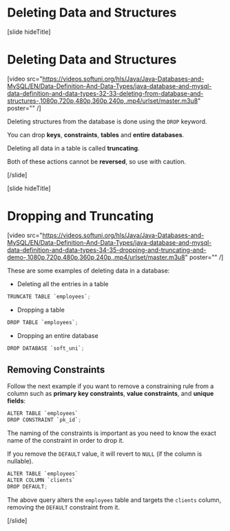 # Deleting Data and Structures

[slide hideTitle]
# Deleting Data and Structures

[video src="https://videos.softuni.org/hls/Java/Java-Databases-and-MySQL/EN/Data-Definition-And-Data-Types/java-database-and-mysql-data-definition-and-data-types-32-33-deleting-from-database-and-structures-,1080p,720p,480p,360p,240p,.mp4/urlset/master.m3u8" poster="" /]

Deleting structures from the database is done using the `DROP` keyword.

You can drop **keys**, **constraints**, **tables** and **entire databases**.

Deleting all data in a table is called **truncating**.

Both of these actions cannot be **reversed**, so use with caution.

[/slide]

[slide hideTitle]
# Dropping and Truncating

[video src="https://videos.softuni.org/hls/Java/Java-Databases-and-MySQL/EN/Data-Definition-And-Data-Types/java-database-and-mysql-data-definition-and-data-types-34-35-dropping-and-truncating-and-demo-,1080p,720p,480p,360p,240p,.mp4/urlset/master.m3u8" poster="" /]

These are some examples of deleting data in a database:

- Deleting all the entries in a table

```Java
TRUNCATE TABLE `employees`; 
```

- Dropping a table

```Java
DROP TABLE `employees`;
```

- Dropping an entire database

```Java
DROP DATABASE `soft_uni`; 
```

## Removing Constraints

Follow the next example if you want to remove a constraining rule from a column such as **primary key constraints**, **value constraints**, and **unique fields**:

```Java
ALTER TABLE `employees`
DROP CONSTRAINT `pk_id`; 
```

The naming of the constraints is important as you need to know the exact name of the constraint in order to drop it.

If you remove the `DEFAULT` value, it will revert to `NULL` (if the column is nullable).

```Java
ALTER TABLE `employees` 
ALTER COLUMN `clients`
DROP DEFAULT;
```

The above query alters the `employees` table and targets the `clients` column, removing the `DEFAULT` constraint from it.

[/slide]
